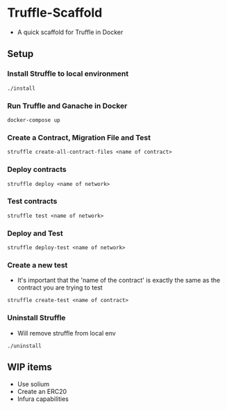 # Truffle-Scaffold

* A quick scaffold for Truffle in Docker

## Setup

### Install Struffle to local environment
```
./install
```

### Run Truffle and Ganache in Docker
```
docker-compose up
```

### Create a Contract, Migration File and Test
```
struffle create-all-contract-files <name of contract>
```

### Deploy contracts
```
struffle deploy <name of network>
```

### Test contracts
```
struffle test <name of network>
```

### Deploy and Test
```
struffle deploy-test <name of network>
```

### Create a new test
* It's important that the 'name of the contract' is exactly the same as the contract you are trying to test
```
struffle create-test <name of contract>
```

### Uninstall Struffle
* Will remove struffle from local env
```
./uninstall
```

## WIP items
* Use solium
* Create an ERC20   
* Infura capabilities
